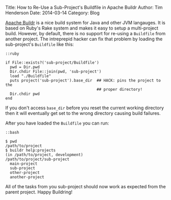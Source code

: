 Title: How to Re-Use a Sub-Project's Buildfile in Apache Buildr
Author: Tim Henderson
Date: 2014-03-14
Category: Blog


[Apache Buildr](http://buildr.apache.org) is a nice build system for Java and
other JVM langauges. It is based on Ruby's Rake system and makes it easy to
setup a multi-project build. However, by default, there is no support for
re-using a `Buildfile` from another project.  The intreprepid hacker can fix that
problem by loading the sub-project's `Buildfile` like this:

    ::ruby

    if File::exists?('sub-project/Buildfile')
      pwd = Dir.pwd
      Dir.chdir File::join(pwd, 'sub-project')
      load "./Buildfile"
      puts project('sub-project').base_dir  ## HACK: pins the project to the
                                            ## proper directory!
      Dir.chdir pwd
    end

If you don't access `base_dir` before you reset the current working directory
then it will eventually get set to the wrong directory causing build failures.

After you have loaded the `Buildfile` you can run:

    ::bash

    $ pwd
    /path/to/project
    $ buildr help:projects
    (in /path/to/project, development)
    /path/to/project/sub-project
      main-project
      sub-project
      other-project
      another-project


All of the tasks from you sub-project should now work as expected from the
parent project. Happy Buildring!

